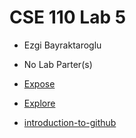 # CSE 110 Lab 5
- Ezgi Bayraktaroglu
- No Lab Parter(s)

- [Expose](https://ebayraktaroglu.github.io/CSE110-Lab5/expose)
- [Explore](https://ebayraktaroglu.github.io/CSE110-Lab5/explore)
- [introduction-to-github](https://github.com/ebayraktaroglu/introduction-to-github)
